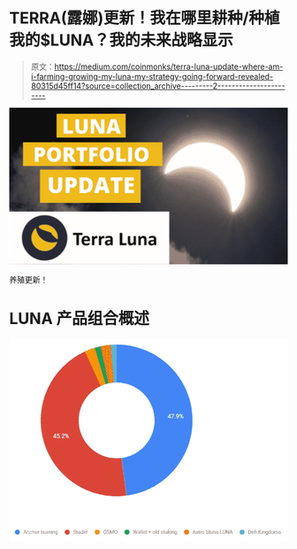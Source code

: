 # TERRA(露娜)更新！我在哪里耕种/种植我的$LUNA？我的未来战略显示

> 原文：<https://medium.com/coinmonks/terra-luna-update-where-am-i-farming-growing-my-luna-my-strategy-going-forward-revealed-80315d45ff14?source=collection_archive---------2----------------------->

![](img/e961863ea1788f98f31b45f2a396e083.png)

养殖更新！

# LUNA 产品组合概述

![](img/36a8d0905328a86ab364ab87f283f856.png)